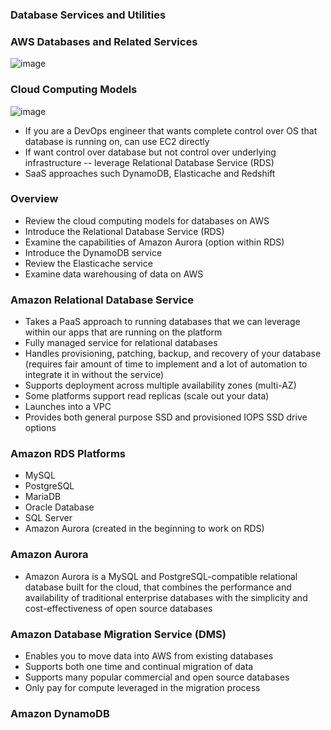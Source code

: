 ### Database Services and Utilities

### AWS Databases and Related Services

![image](https://user-images.githubusercontent.com/114364831/213524147-2f98ac0a-503f-4d78-a628-55ee016cc950.png)

### Cloud Computing Models

![image](https://user-images.githubusercontent.com/114364831/213524987-f5c6466d-de53-4027-b82d-44b0ca14e826.png)

* If you are a DevOps engineer that wants complete control over OS that database is running on, can use EC2 directly
* If want control over database but not control over underlying infrastructure -- leverage Relational Database Service (RDS)
* SaaS approaches such DynamoDB, Elasticache and Redshift

### Overview

* Review the cloud computing models for databases on AWS
* Introduce the Relational Database Service (RDS)
* Examine the capabilities of Amazon Aurora (option within RDS)
* Introduce the DynamoDB service
* Review the Elasticache service
* Examine data warehousing of data on AWS

### Amazon Relational Database Service

* Takes a PaaS approach to running databases that we can leverage within our apps that are running on the platform
* Fully managed service for relational databases
* Handles provisioning, patching, backup, and recovery of your database (requires fair amount of time to implement and a lot of automation to integrate it in without the service)
* Supports deployment across multiple availability zones (multi-AZ)
* Some platforms support read replicas (scale out your data)
* Launches into a VPC
* Provides both general purpose SSD and provisioned IOPS SSD drive options

### Amazon RDS Platforms

* MySQL
* PostgreSQL
* MariaDB
* Oracle Database
* SQL Server
* Amazon Aurora (created in the beginning to work on RDS)

### Amazon Aurora

* Amazon Aurora is a MySQL and PostgreSQL-compatible relational database built for the cloud, that combines the performance and availability of traditional enterprise databases with the simplicity and cost-effectiveness of open source databases

### Amazon Database Migration Service (DMS)

* Enables you to move data into AWS from existing databases
* Supports both one time and continual migration of data
* Supports many popular commercial and open source databases
* Only pay for compute leveraged in the migration process

### Amazon DynamoDB 
